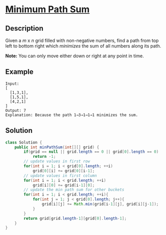 # [Minimum Path Sum](https://leetcode.com/problems/minimum-path-sum/)

## Description

Given a *m* x *n* grid filled with non-negative numbers, find a path from top left to bottom right which *minimizes* the sum of all numbers along its path.

**Note:** You can only move either down or right at any point in time.

## Example

```
Input:
[
  [1,3,1],
  [1,5,1],
  [4,2,1]
]
Output: 7
Explanation: Because the path 1→3→1→1→1 minimizes the sum.
```

## Solution

```java
class Solution {
    public int minPathSum(int[][] grid) {
        if(grid == null || grid.length == 0 || grid[0].length == 0)
            return -1;
        // update values in first row
        for(int i = 1; i < grid[0].length; ++i)
            grid[0][i] += grid[0][i-1];
        // update values in first column
        for(int i = 1; i < grid.length; ++i)
            grid[i][0] += grid[i-1][0];
        // update the min path sum for other buckets
        for(int i = 1; i < grid.length; ++i){
            for(int j = 1; j < grid[0].length; j++){
                grid[i][j] += Math.min(grid[i-1][j], grid[i][j-1]);
            }
        }
        return grid[grid.length-1][grid[0].length-1];
    }
}
```

